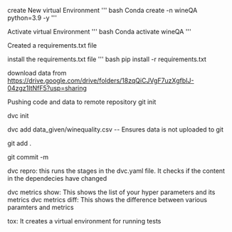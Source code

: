 
create New virtual Environment
''' bash
Conda create -n wineQA python=3.9 -y
'''

Activate virtual Environment
''' bash
Conda activate wineQA 
'''

Created a requirements.txt file

install the requirements.txt file
''' bash
pip install -r requirements.txt

download data from 
https://drive.google.com/drive/folders/18zqQiCJVgF7uzXgfbIJ-04zgz1ItNfF5?usp=sharing

Pushing code and data to remote repository
git init

dvc init

dvc add data_given/winequality.csv --  Ensures data is not uploaded to git

git add .

git commit -m

dvc repro: this runs the stages in the dvc.yaml file. It checks if the content in the dependecies have changed

dvc metrics show: This shows the list of your hyper parameters and its metrics
dvc metrics diff: This shows the difference between various paramters and metrics

tox: It creates a virtual environment for running tests